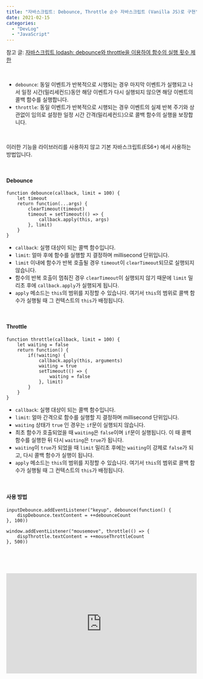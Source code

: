 ```yaml
---
title: "자바스크립트: Debounce, Throttle 순수 자바스크립트 (Vanilla JS)로 구현"
date: 2021-02-15
categories: 
  - "DevLog"
  - "JavaScript"
---
```


참고 글: [자바스크립트 lodash: debounce와 throttle을 이용하여 함수의 실행 횟수 제한](http://yoonbumtae.com/?p=2102)

 

- `debounce`: 동일 이벤트가 반복적으로 시행되는 경우 마지막 이벤트가 실행되고 나서 일정 시간(밀리세컨드)동안 해당 이벤트가 다시 실행되지 않으면 해당 이벤트의 콜백 함수를 실행합니다.
- `throttle`: 동일 이벤트가 반복적으로 시행되는 경우 이벤트의 실제 반복 주기와 상관없이 임의로 설정한 일정 시간 간격(밀리세컨드)으로 콜백 함수의 실행을 보장합니다.

 

이러한 기능을 라이브러리를 사용하지 않고 기본 자바스크립트(ES6+) 에서 사용하는 방법입니다.

 

#### **Debounce**

```
function debounce(callback, limit = 100) {
    let timeout
    return function(...args) {
        clearTimeout(timeout)
        timeout = setTimeout(() => {
            callback.apply(this, args)
        }, limit)
    }
}
```

- `callback`: 실행 대상이 되는 콜백 함수입니다.
- `limit`: 얼마 후에 함수를 실행할 지 결정하며 millisecond 단위입니다.
- `limit` 이내에 함수가 반복 호출될 경우 `timeout`이 `clearTimeout`되므로 실행되지 않습니다.
- 함수의 반복 호출이 멈춰진 경우 `clearTimeout`이 실행되지 않기 때문에 `limit` 밀리초 후에 `callback.apply`가 실행되게 됩니다.
- `apply` 메소드는 `this`의 범위를 지정할 수 있습니다. 여기서 `this`의 범위로 콜백 함수가 실행될 때 그 컨텍스트의 `this`가 배정됩니다.

 

#### **Throttle**

```
function throttle(callback, limit = 100) {
    let waiting = false
    return function() {
        if(!waiting) {
            callback.apply(this, arguments)
            waiting = true
            setTimeout(() => {
                waiting = false
            }, limit)
        }
    }
}
```

- `callback`: 실행 대상이 되는 콜백 함수입니다.
- `limit`: 얼마 간격으로 함수를 실행할 지 결정하며 millisecond 단위입니다.
- `waiting` 상태가 `true` 인 경우는 `if`문이 실행되지 않습니다.
- 최초 함수가 호출되었을 때 `waiting`은 `false`이며 `if`문이 실행됩니다. 이 때 콜백 함수를 실행한 뒤 다시 `waiting`은 `true`가 됩니다.
- `waiting`이 `true`가 되었을 때 `limit` 밀리초 후에는 `waiting`이 강제로 `false`가 되고, 다시 콜백 함수가 실행이 됩니다.
- `apply` 메소드는 `this`의 범위를 지정할 수 있습니다. 여기서 `this`의 범위로 콜백 함수가 실행될 때 그 컨텍스트의 `this`가 배정됩니다.

 

#### **사용 방법**

```
inputDebounce.addEventListener("keyup", debounce(function() {
    dispDebounce.textContent = ++debounceCount
}, 100))

window.addEventListener("mousemove", throttle(() => {
    dispThrottle.textContent = ++mouseThrottleCount
}, 500))
```

 

 

<iframe height="265" style="width: 100%;" scrolling="no" title="Debounce and Throttle" src="https://codepen.io/ayaysir/embed/zYoZNNX?height=265&amp;theme-id=light&amp;default-tab=js,result" frameborder="no" loading="lazy" allowtransparency="true" allowfullscreen="allowfullscreen">See the Pen <a href="https://codepen.io/ayaysir/pen/zYoZNNX">Debounce and Throttle</a> by ayaysir (<a href="https://codepen.io/ayaysir">@ayaysir</a>) on <a href="https://codepen.io">CodePen</a>.</iframe>
